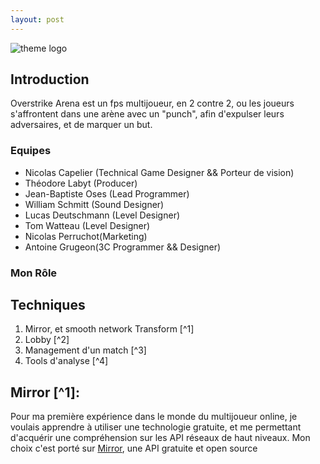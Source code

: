 ```yaml
---
layout: post
---
```


![theme logo](https://modacless.github.io/images/OverStrike/overstrikeArena.png)

## Introduction

Overstrike Arena est un fps multijoueur, en 2 contre 2, ou les joueurs s'affrontent dans une arène avec un "punch", afin d'expulser leurs adversaires, et de marquer un but.

### Equipes

- Nicolas Capelier (Technical Game Designer && Porteur de vision)
- Théodore Labyt (Producer)
- Jean-Baptiste Oses (Lead Programmer)
- William Schmitt (Sound Designer)
- Lucas Deutschmann (Level Designer)
- Tom Watteau (Level Designer)
- Nicolas Perruchot(Marketing)
- Antoine Grugeon(3C Programmer && Designer)

### Mon Rôle

## Techniques

1. Mirror, et smooth network Transform [^1]
2. Lobby [^2]
3. Management d'un match [^3]
4. Tools d'analyse  [^4]


## Mirror [^1]:


Pour ma première expérience dans le monde du multijoueur online, je voulais apprendre à utiliser une technologie gratuite, et me permettant d'acquérir une compréhension sur les API réseaux de haut niveaux. Mon choix c'est porté sur [Mirror](https://mirror-networking.com/), une API gratuite et open source






